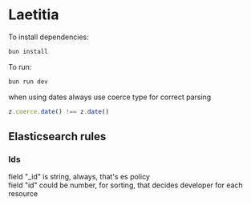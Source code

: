 # Laetitia

To install dependencies:

```bash
bun install
```

To run:

```bash
bun run dev
```

when using dates always use coerce type for correct parsing

```ts
z.coerce.date() !== z.date() 
```

## Elasticsearch rules
### Ids
field "_id" is string, always, that's es policy\
field "id" could be number, for sorting, that decides developer for each resource